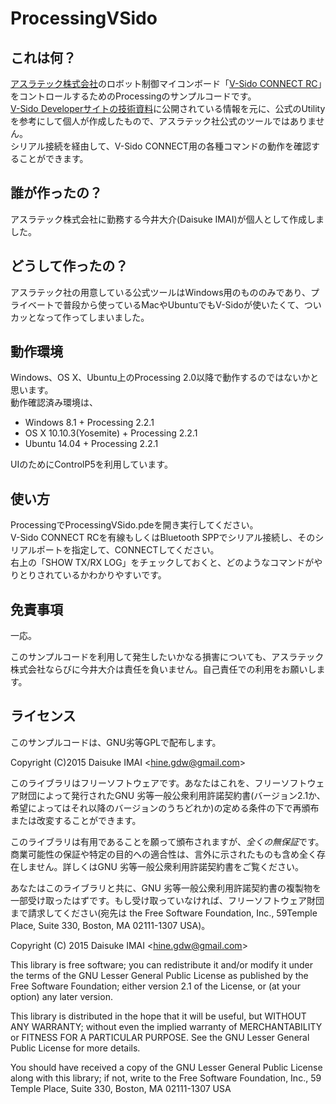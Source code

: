 # ProcessingVSido
## これは何？
[アスラテック株式会社](http://www.asratec.co.jp/ "アスラテック株式会社")のロボット制御マイコンボード「[V-Sido CONNECT RC](http://www.asratec.co.jp/product/connect/rc/ "V-Sido CONNECT RC")」をコントロールするためのProcessingのサンプルコードです。  
[V-Sido Developerサイトの技術資料](https://v-sido-developer.com/learning/connect/connect-rc/ "V-Sido Developerサイトの技術資料")に公開されている情報を元に、公式のUtilityを参考にして個人が作成したもので、アスラテック社公式のツールではありません。  
シリアル接続を経由して、V-Sido CONNECT用の各種コマンドの動作を確認することができます。

## 誰が作ったの？
アスラテック株式会社に勤務する今井大介(Daisuke IMAI)が個人として作成しました。

## どうして作ったの？
アスラテック社の用意している公式ツールはWindows用のもののみであり、プライベートで普段から使っているMacやUbuntuでもV-Sidoが使いたくて、ついカッとなって作ってしまいました。  

## 動作環境
Windows、OS X、Ubuntu上のProcessing 2.0以降で動作するのではないかと思います。  
動作確認済み環境は、
* Windows 8.1 + Processing 2.2.1
* OS X 10.10.3(Yosemite) + Processing 2.2.1
* Ubuntu 14.04 + Processing 2.2.1

UIのためにControlP5を利用しています。

## 使い方
ProcessingでProcessingVSido.pdeを開き実行してください。  
V-Sido CONNECT RCを有線もしくはBluetooth SPPでシリアル接続し、そのシリアルポートを指定して、CONNECTしてください。  
右上の「SHOW TX/RX LOG」をチェックしておくと、どのようなコマンドがやりとりされているかわかりやすいです。

## 免責事項
一応。  
  
このサンプルコードを利用して発生したいかなる損害についても、アスラテック株式会社ならびに今井大介は責任を負いません。自己責任での利用をお願いします。

## ライセンス
このサンプルコードは、GNU劣等GPLで配布します。  
  
Copyright (C)2015 Daisuke IMAI \<<hine.gdw@gmail.com>\>  

このライブラリはフリーソフトウェアです。あなたはこれを、フリーソフトウェア財団によって発行されたGNU 劣等一般公衆利用許諾契約書(バージョン2.1か、希望によってはそれ以降のバージョンのうちどれか)の定める条件の下で再頒布または改変することができます。  

このライブラリは有用であることを願って頒布されますが、*全くの無保証*です。商業可能性の保証や特定の目的への適合性は、言外に示されたものも含め全く存在しません。詳しくはGNU 劣等一般公衆利用許諾契約書をご覧ください。  

あなたはこのライブラリと共に、GNU 劣等一般公衆利用許諾契約書の複製物を一部受け取ったはずです。もし受け取っていなければ、フリーソフトウェア財団まで請求してください(宛先は the Free Software Foundation, Inc., 59Temple Place, Suite 330, Boston, MA 02111-1307 USA)。  


Copyright (C) 2015 Daisuke IMAI \<<hine.gdw@gmail.com>\>

This library is free software; you can redistribute it and/or modify it under the terms of the GNU Lesser General Public License as published by the Free Software Foundation; either version 2.1 of the License, or (at your option) any later version.  

This library is distributed in the hope that it will be useful, but WITHOUT ANY WARRANTY; without even the implied warranty of MERCHANTABILITY or FITNESS FOR A PARTICULAR PURPOSE.  See the GNU Lesser General Public License for more details.  

You should have received a copy of the GNU Lesser General Public License along with this library; if not, write to the Free Software Foundation, Inc., 59 Temple Place, Suite 330, Boston, MA  02111-1307  USA  

